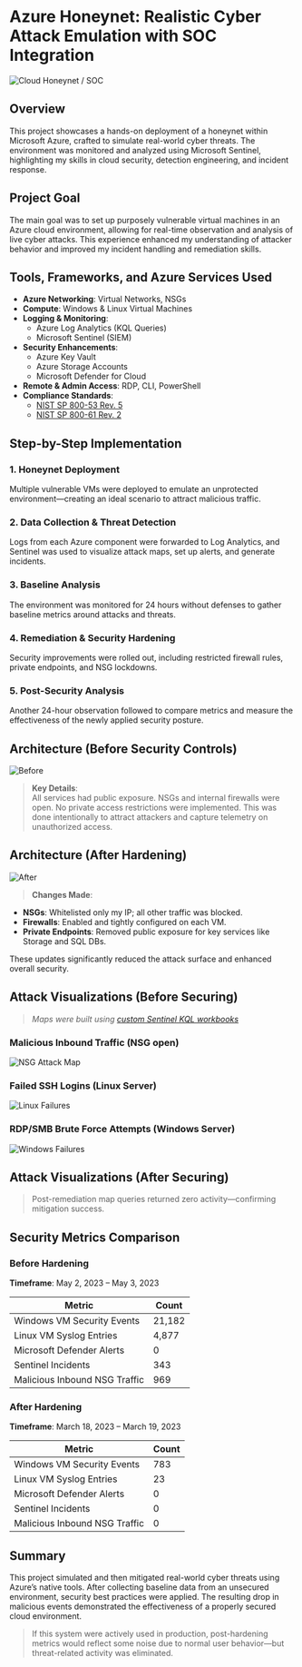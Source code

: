 
# Azure Honeynet: Realistic Cyber Attack Emulation with SOC Integration
![Cloud Honeynet / SOC](https://i.imgur.com/4qcVKgw.png)

## Overview

This project showcases a hands-on deployment of a honeynet within Microsoft Azure, crafted to simulate real-world cyber threats. The environment was monitored and analyzed using Microsoft Sentinel, highlighting my skills in cloud security, detection engineering, and incident response.

## Project Goal

The main goal was to set up purposely vulnerable virtual machines in an Azure cloud environment, allowing for real-time observation and analysis of live cyber attacks. This experience enhanced my understanding of attacker behavior and improved my incident handling and remediation skills.

## Tools, Frameworks, and Azure Services Used

- **Azure Networking**: Virtual Networks, NSGs
- **Compute**: Windows & Linux Virtual Machines
- **Logging & Monitoring**:
  - Azure Log Analytics (KQL Queries)
  - Microsoft Sentinel (SIEM)
- **Security Enhancements**:
  - Azure Key Vault
  - Azure Storage Accounts
  - Microsoft Defender for Cloud
- **Remote & Admin Access**: RDP, CLI, PowerShell
- **Compliance Standards**:
  - [NIST SP 800-53 Rev. 5](https://csrc.nist.gov/publications/detail/sp/800-53/rev-5/final)
  - [NIST SP 800-61 Rev. 2](https://www.nist.gov/privacy-framework/nist-sp-800-61)

## Step-by-Step Implementation

### 1. Honeynet Deployment
Multiple vulnerable VMs were deployed to emulate an unprotected environment—creating an ideal scenario to attract malicious traffic.

### 2. Data Collection & Threat Detection
Logs from each Azure component were forwarded to Log Analytics, and Sentinel was used to visualize attack maps, set up alerts, and generate incidents.

### 3. Baseline Analysis
The environment was monitored for 24 hours without defenses to gather baseline metrics around attacks and threats.

### 4. Remediation & Security Hardening
Security improvements were rolled out, including restricted firewall rules, private endpoints, and NSG lockdowns.

### 5. Post-Security Analysis
Another 24-hour observation followed to compare metrics and measure the effectiveness of the newly applied security posture.

## Architecture (Before Security Controls)
![Before](https://i.imgur.com/1tLjWY9.png)

> **Key Details**:  
All services had public exposure. NSGs and internal firewalls were open. No private access restrictions were implemented. This was done intentionally to attract attackers and capture telemetry on unauthorized access.

## Architecture (After Hardening)
![After](https://i.imgur.com/ch1cAMU.png)

> **Changes Made**:
- **NSGs**: Whitelisted only my IP; all other traffic was blocked.
- **Firewalls**: Enabled and tightly configured on each VM.
- **Private Endpoints**: Removed public exposure for key services like Storage and SQL DBs.

These updates significantly reduced the attack surface and enhanced overall security.

## Attack Visualizations (Before Securing)

> *Maps were built using [custom Sentinel KQL workbooks](https://github.com/AmiliaSalva/Cloud-SOC-Project-Resources/blob/main/MS%20Sentinel%20Maps%20(JSON)/linux-ssh-auth-fail.json)*

### Malicious Inbound Traffic (NSG open)
![NSG Attack Map](https://i.imgur.com/JeElX9R.png)

### Failed SSH Logins (Linux Server)
![Linux Failures](https://i.imgur.com/QW8PF0o.png)

### RDP/SMB Brute Force Attempts (Windows Server)
![Windows Failures](https://i.imgur.com/SETmQBl.png)

## Attack Visualizations (After Securing)

> Post-remediation map queries returned zero activity—confirming mitigation success.

## Security Metrics Comparison

### Before Hardening
**Timeframe**: May 2, 2023 – May 3, 2023

| Metric                            | Count  |
|-----------------------------------|--------|
| Windows VM Security Events        | 21,182 |
| Linux VM Syslog Entries           | 4,877  |
| Microsoft Defender Alerts         | 0      |
| Sentinel Incidents                | 343    |
| Malicious Inbound NSG Traffic     | 969    |

### After Hardening
**Timeframe**: March 18, 2023 – March 19, 2023

| Metric                            | Count  |
|-----------------------------------|--------|
| Windows VM Security Events        | 783    |
| Linux VM Syslog Entries           | 23     |
| Microsoft Defender Alerts         | 0      |
| Sentinel Incidents                | 0      |
| Malicious Inbound NSG Traffic     | 0      |

## Summary

This project simulated and then mitigated real-world cyber threats using Azure’s native tools. After collecting baseline data from an unsecured environment, security best practices were applied. The resulting drop in malicious events demonstrated the effectiveness of a properly secured cloud environment.

> If this system were actively used in production, post-hardening metrics would reflect some noise due to normal user behavior—but threat-related activity was eliminated.
